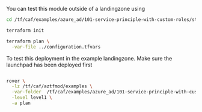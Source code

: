 You can test this module outside of a landingzone using

```bash
cd /tf/caf/examples/azure_ad/101-service-principle-with-custom-roles/standalone

terraform init

terraform plan \
  -var-file ../configuration.tfvars 


```

To test this deployment in the example landingzone. Make sure the launchpad has been deployed first

```bash

rover \
  -lz /tf/caf/aztfmod/examples \
  -var-folder  /tf/caf/examples/azure_ad/101-service-principle-with-custom-roles/ \
  -level level1 \
  -a plan

```